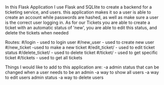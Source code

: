 In this Flask Application I use Flask and SQLlite to create a backend for a ticketing service, and users. this application makes it so a user is able to create an account while passwords are hashed, as well as make sure a user is the correct user logging in. As for our Tickets you are able to create a ticket with an automatic status of 'new', you are able to edit this status, and delete the tickets when needed

Routes:
#/login - used to login user
#/new_user - used to create new user
#/new_ticket -used to make a new ticket
#/edit_ticket/<id> - used to edit ticket status
#/delete_ticket/<id>  - used to delete ticket
#/ticket/<id>  - used to get specific ticket
#/tickets - used to get all tickets

Things I would like to add to this application are:
 -a admin status that can be changed when a user needs to be an admin
 -a way to show all users
 -a way to edit users admin status
 -a way to delete users